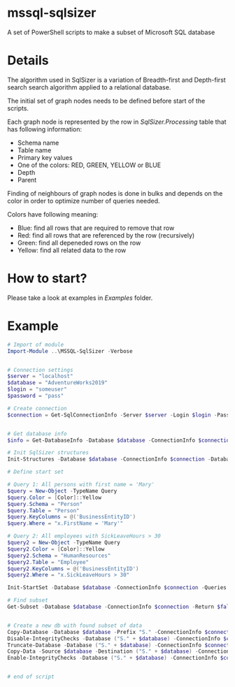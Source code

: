 # mssql-sqlsizer
A set of PowerShell scripts to make a subset of Microsoft SQL database

# Details
The algorithm used in SqlSizer is a variation of Breadth-first and Depth-first search search algorithm applied to a relational database.

The initial set of graph nodes needs to be defined before start of the scripts.

Each graph node is represented by the row in *SqlSizer.Processing* table that has following information:
-  Schema name
-  Table name
-  Primary key values
-  One of the colors: RED, GREEN, YELLOW or BLUE
-  Depth
-  Parent

Finding of neighbours of graph nodes is done in bulks and depends on the color in order to optimize number of queries needed.

Colors have following meaning:
 - Blue: find all rows that are required to remove that row
 - Red: find all rows that are referenced by the row (recursively) 
 - Green: find all depeneded rows on the row
 - Yellow: find all related data to the row

# How to start?
Please take a look at examples in *Examples* folder.

# Example
```powershell
# Import of module
Import-Module ..\MSSQL-SqlSizer -Verbose


# Connection settings
$server = "localhost"
$database = "AdventureWorks2019"
$login = "someuser"
$password = "pass"

# Create connection
$connection = Get-SqlConnectionInfo -Server $server -Login $login -Password $password


# Get database info
$info = Get-DatabaseInfo -Database $database -ConnectionInfo $connection

# Init SqlSizer structures
Init-Structures -Database $database -ConnectionInfo $connection -DatabaseInfo $info

# Define start set

# Query 1: All persons with first name = 'Mary'
$query = New-Object -TypeName Query
$query.Color = [Color]::Yellow
$query.Schema = "Person"
$query.Table = "Person"
$query.KeyColumns = @('BusinessEntityID')
$query.Where = "x.FirstName = 'Mary'"

# Query 2: All employees with SickLeaveHours > 30
$query2 = New-Object -TypeName Query
$query2.Color = [Color]::Yellow
$query2.Schema = "HumanResources"
$query2.Table = "Employee"
$query2.KeyColumns = @('BusinessEntityID')
$query2.Where = "x.SickLeaveHours > 30"

Init-StartSet -Database $database -ConnectionInfo $connection -Queries @($query, $query2)

# Find subset
Get-Subset -Database $database -ConnectionInfo $connection -Return $false


# Create a new db with found subset of data
Copy-Database -Database $database -Prefix "S." -ConnectionInfo $connection
Disable-IntegrityChecks -Database ("S." + $database) -ConnectionInfo $connection
Truncate-Database -Database ("S." + $database) -ConnectionInfo $connection
Copy-Data -Source $database -Destination ("S." + $database) -ConnectionInfo $connection
Enable-IntegrityChecks -Database ("S." + $database) -ConnectionInfo $connection


# end of script
```

